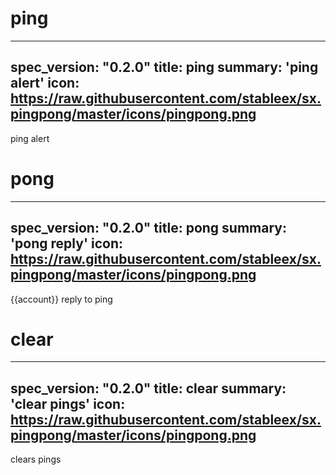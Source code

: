 <h1 class="contract">ping</h1>

---
spec_version: "0.2.0"
title: ping
summary: 'ping alert'
icon: https://raw.githubusercontent.com/stableex/sx.pingpong/master/icons/pingpong.png
---

ping alert

<h1 class="contract">pong</h1>

---
spec_version: "0.2.0"
title: pong
summary: 'pong reply'
icon: https://raw.githubusercontent.com/stableex/sx.pingpong/master/icons/pingpong.png
---

{{account}} reply to ping


<h1 class="contract">clear</h1>

---
spec_version: "0.2.0"
title: clear
summary: 'clear pings'
icon: https://raw.githubusercontent.com/stableex/sx.pingpong/master/icons/pingpong.png
---

clears pings
